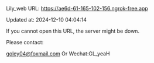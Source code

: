 Lily_web URL: https://ae6d-61-165-102-156.ngrok-free.app

Updated at: 2024-12-10 04:04:14

If you cannot open this URL, the server might be down.

Please contact: 

goley04@foxmail.com Or Wechat:GL_yeaH